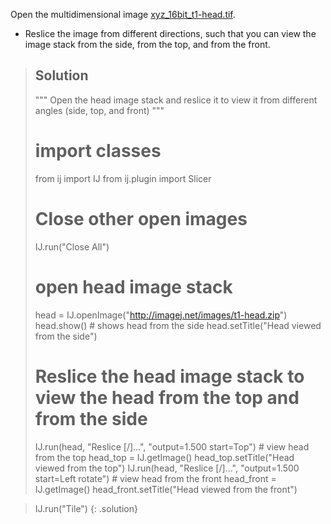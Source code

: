 Open the multidimensional image [xyz_16bit_t1-head.tif](https://github.com/NEUBIAS/training-resources/raw/master/image_data/xyz_16bit_t1-head.tif).
- Reslice the image from different directions, such that you can view the image stack from the side, from the top, and from the front.


> ## Solution
> """ Open the head image stack and reslice it to view it from different angles (side, top, and front) """
>
> # import classes
> from ij import IJ
> from ij.plugin import Slicer
>
> # Close other open images
> IJ.run("Close All")
>
> # open head image stack
> head = IJ.openImage("http://imagej.net/images/t1-head.zip")
> head.show() # shows head from the side
> head.setTitle("Head viewed from the side")
>
> # Reslice the head image stack to view the head from the top and from the side
> IJ.run(head, "Reslice [/]...", "output=1.500 start=Top") # view head from the top
> head_top = IJ.getImage()
> head_top.setTitle("Head viewed from the top")
> IJ.run(head, "Reslice [/]...", "output=1.500 start=Left rotate") # view head from the front
> head_front = IJ.getImage()
> head_front.setTitle("Head viewed from the front")

> IJ.run("Tile")
{: .solution}
